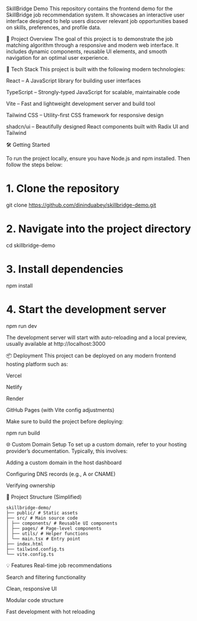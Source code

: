 SkillBridge Demo
This repository contains the frontend demo for the SkillBridge job recommendation system. It showcases an interactive user interface designed to help users discover relevant job opportunities based on skills, preferences, and profile data.

🚀 Project Overview
The goal of this project is to demonstrate the job matching algorithm through a responsive and modern web interface. It includes dynamic components, reusable UI elements, and smooth navigation for an optimal user experience.

🔧 Tech Stack
This project is built with the following modern technologies:

React – A JavaScript library for building user interfaces

TypeScript – Strongly-typed JavaScript for scalable, maintainable code

Vite – Fast and lightweight development server and build tool

Tailwind CSS – Utility-first CSS framework for responsive design

shadcn/ui – Beautifully designed React components built with Radix UI and Tailwind

🛠️ Getting Started

To run the project locally, ensure you have Node.js and npm installed. Then follow the steps below:

# 1. Clone the repository

git clone <https://github.com/dininduabey/skillbridge-demo.git>

# 2. Navigate into the project directory

cd skillbridge-demo

# 3. Install dependencies

npm install

# 4. Start the development server

npm run dev

The development server will start with auto-reloading and a local preview, usually available at http://localhost:3000

📦 Deployment
This project can be deployed on any modern frontend hosting platform such as:

Vercel

Netlify

Render

GitHub Pages (with Vite config adjustments)

Make sure to build the project before deploying:

npm run build

🌐 Custom Domain Setup
To set up a custom domain, refer to your hosting provider’s documentation. Typically, this involves:

Adding a custom domain in the host dashboard

Configuring DNS records (e.g., A or CNAME)

Verifying ownership

📁 Project Structure (Simplified)
```
skillbridge-demo/
├── public/ # Static assets
├── src/ # Main source code
│ ├── components/ # Reusable UI components
│ ├── pages/ # Page-level components
│ ├── utils/ # Helper functions
│ └── main.tsx # Entry point
├── index.html
├── tailwind.config.ts
└── vite.config.ts
```
💡 Features
Real-time job recommendations

Search and filtering functionality

Clean, responsive UI

Modular code structure

Fast development with hot reloading
